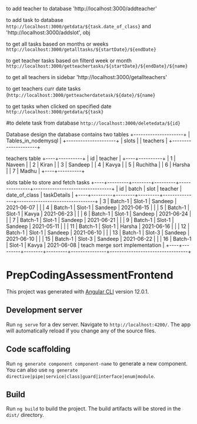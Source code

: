 to add teacher to database
'http://localhost:3000/addteacher'

to add task to database
`http://localhost:3000/getdata/${task.date_of_class}` and 'http://localhost:3000/addslot', obj

to get all tasks based on months or weeks
`http://localhost:3000/getalltasks/${startDate}/${endDate}`

to get teacher tasks based on filterd week or month
`http://localhost:3000/getteachertasks/${startDate}/${endDate}/${name}`

to get all teachers in sidebar
'http://localhost:3000/getallteachers'

to get teachers curr date tasks
(`http://localhost:3000/getteacherdatetask/${date}/${name}`

to get tasks when clicked on specified date
`http://localhost:3000/getdata/${task}`

#to delete task from database
`http://localhost:3000/deletedata/${id}`

Database design 
the database contains two tables 
+---------------------+
| Tables_in_nodemysql |
+---------------------+
| slots               |
| teachers            |
+---------------------+

teachers table
+----+----------+
| id | teacher  |
+----+----------+
|  1 | Naveen   |
|  2 | Kiran    |
|  3 | Sandeep  |
|  4 | Kavya    |
|  5 | Ruchitha |
|  6 | Harsha   |
|  7 | Madhu    |
+----+----------+

slots table to store and fetch tasks
+----+---------+--------+---------+---------------+---------------------------------+
| id | batch   | slot   | teacher | date_of_class | taskDetails                     |
+----+---------+--------+---------+---------------+---------------------------------+
|  3 | Batch-1 | Slot-1 | Sandeep | 2021-06-07    |                                 |
|  4 | Batch-1 | Slot-1 | Sandeep | 2021-06-15    |                                 |
|  5 | Batch-1 | Slot-1 | Kavya   | 2021-06-23    |                                 |
|  6 | Batch-1 | Slot-1 | Sandeep | 2021-06-24    |                                 |
|  7 | Batch-1 | Slot-1 | Sandeep | 2021-06-21    |                                 |
|  9 | Batch-1 | Slot-1 | Sandeep | 2021-05-11    |                                 |
| 11 | Batch-1 | Slot-1 | Harsha  | 2021-06-16    |                                 |
| 12 | Batch-1 | Slot-1 | Sandeep | 2021-06-10    |                                 |
| 13 | Batch-1 | Slot-3 | Sandeep | 2021-06-10    |                                 |
| 15 | Batch-1 | Slot-3 | Sandeep | 2021-06-22    |                                 |
| 16 | Batch-1 | Slot-1 | Kavya   | 2021-06-08    | teach merge sort implementation |
+----+---------+--------+---------+---------------+---------------------------------+

# PrepCodingAssessmentFrontend

This project was generated with [Angular CLI](https://github.com/angular/angular-cli) version 12.0.1.

## Development server

Run `ng serve` for a dev server. Navigate to `http://localhost:4200/`. The app will automatically reload if you change any of the source files.

## Code scaffolding

Run `ng generate component component-name` to generate a new component. You can also use `ng generate directive|pipe|service|class|guard|interface|enum|module`.

## Build

Run `ng build` to build the project. The build artifacts will be stored in the `dist/` directory.

